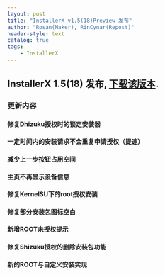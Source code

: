 ```yaml
---
layout: post
title: "InstallerX v1.5(18)Preview 发布"
author: "Rosan(Maker), RinCynar(Repost)"
header-style: text
catalog: true
tags:
    - InstallerX
---
```


## InstallerX 1.5(18) 发布, [下载该版本](/file/InstallerX_1.5(18)Preview.apk).

### 更新内容

#### 修复Dhizuku授权时的锁定安装器

#### 一定时间内的安装请求不会重复申请授权（提速）

#### 减少上一步按钮占用空间

#### 主页不再显示设备信息

#### 修复KernelSU下的root授权安装

#### 修复部分安装包图标空白

#### 新增ROOT未授权提示

#### 修复Shizuku授权的删除安装包功能

#### 新的ROOT与自定义安装实现